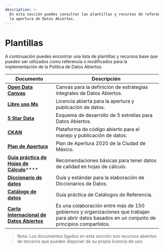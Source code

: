 ```yaml
---
description: >-
  En esta sección puedes consultar las plantillas y recursos de referencia para
  la apertura de Datos Abiertos.
---
```


# Plantillas

A continuación puedes encontrar una lista de plantillas y recursos base que pueden ser utilizados como referencia o modificados para la implementación de la Política de Datos Abiertos.

| Documento                                                                                                      | Descripción                                                                                                                                     |
| -------------------------------------------------------------------------------------------------------------- | ----------------------------------------------------------------------------------------------------------------------------------------------- |
| ****[**Open Data Canvas**](https://idatosabiertos.org/wp-content/uploads/2019/02/IL\_CANVAS\_01.jpg)****       | Canvas para la definición de estrategias integrales de Datos Abiertos.                                                                          |
| ****[**Libre uso Mx**](https://datos.gob.mx/libreusomx)****                                                    | Licencia abierta para la apertura y publicación de datos.                                                                                       |
| ****[**5 Star Data**](https://5stardata.info/es/)****                                                          | Esquema de desarrollo de 5 estrellas para Datos Abiertos.                                                                                       |
| ****[**CKAN**](https://ckan.org/)****                                                                          | Plataforma de código abierto para el manejo y publicación de datos.                                                                             |
| ****[**Plan de Apertura**](https://datos.cdmx.gob.mx/dataset/plan-de-apertura-2020)****                        |  Plan de Apertura 2020 de la Ciudad de México.                                                                                                  |
| [**Guía práctica de Hojas de Cálculo**](https://politicadedatos.cdmx.gob.mx/cultura/guias\_hojas\_calculo)**** | Recomendaciones básicas para tener datos de calidad en hojas de cálculo.                                                                        |
| ****[**Diccionario de datos**](https://politicadedatos.cdmx.gob.mx/assets/ppts/guia\_dicc.pdf)****             | Guía y estándar para la elaboración de Diccionarios de Datos.                                                                                   |
| ****[**Catálogo de datos**](https://politicadedatos.cdmx.gob.mx/assets/ppts/guia\_cat.pdf)****                 |  Guía práctica de Catálogos de Referencia.                                                                                                      |
| ****[**Carta Internacional de Datos Abiertos**](https://opendatacharter.net/principles-es/)****                | Es una colaboración entre más de 150 gobiernos y organizaciones que trabajan para abrir datos basados en un conjunto de principios compartidos. |

> Nota: Los documentos ligados en esta sección son recursos abiertos de terceros que pueden disponer de su propia licencia de uso.
